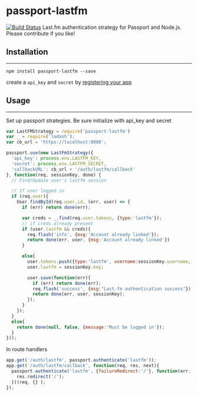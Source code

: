 # passport-lastfm
[![Build Status](https://travis-ci.org/kizzlebot/passport-lastfm.svg?branch=master)](https://travis-ci.org/kizzlebot/passport-lastfm)
Last.fm authentication strategy for Passport and Node.js.  Please contribute if you like!





## Installation
---------
`npm install passport-lastfm --save`

create a `api_key` and `secret` by [registering your app](https://www.last.fm/api/account/create)



## Usage
-----------

Set up passport strategies.  Be sure initialize with api_key and secret

```javascript
var LastFMStrategy = require('passport-lastfm')
var _ = require('lodash');
var cb_url = 'https://localhost:8000';

passport.use(new LastFmStrategy({
  'api_key': process.env.LASTFM_KEY,
  'secret': process.env.LASTFM_SECRET,
  'callbackURL': cb_url + '/auth/lastfm/callback'
}, function(req, sessionKey, done) {
  // Find/Update user's lastfm session

  // If user logged in
  if (req.user){
    User.findById(req.user.id, (err, user) => {
      if (err) return done(err);

      var creds = _.find(req.user.tokens, {type:'lastfm'});
      // if creds already present
      if (user.lastfm && creds){
        req.flash('info', {msg:'Account already linked'});
        return done(err, user, {msg:'Account already linked'})
      }

      else{
        user.tokens.push({type:'lastfm', username:sessionKey.username, key:sessionKey.key });
        user.lastfm = sessionKey.key;

        user.save(function(err){
          if (err) return done(err);
          req.flash('success', {msg:"Last.fm authentication success"});
          return done(err, user, sessionKey);
        });
      }
    });
  }
  else{
    return done(null, false, {message:'Must be logged in'});
  }
}));

```



In route handlers
```javascript
app.get('/auth/lastfm', passport.authenticate('lastfm'));
app.get('/auth/lastfm/callback', function(req, res, next){
  passport.authenticate('lastfm', {failureRedirect:'/'}, function(err, user, sesh){
    res.redirect('/');
  })(req, {} );
});

```
